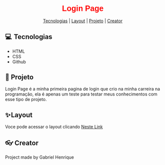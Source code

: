 <style>
    .title {
        color: #ff0000;
        font-family: Arial;
        font-size: 25px;
    }
</style>

<h1 class="title" align="center">
    Login Page
</h1>

<p align="center">
<a href="">Tecnologias</a>   |
<a href="">Layout</a>   |
<a href="">Projeto</a>   |
<a href="">Creator</a>
</p>

  ## 💻  Tecnologias
<p> 
<ul>

<li>HTML</li>
<li>CSS</li>
<li>Github</li>

</ul>
</p>

## 🎈 Projeto

<p>
    Login Page é a minha primeira pagina de login que crio na minha carreira na programação, ela é apenas um teste para testar meus conhecimentos com esse tipo de projeto.
</p>

## ✨ Layout

<p>
    Voce pode acessar o layout clicando <a href="">Neste Link</a>
</p>

## 👓 Creator
<p>Project made by Gabriel Henrique</p>